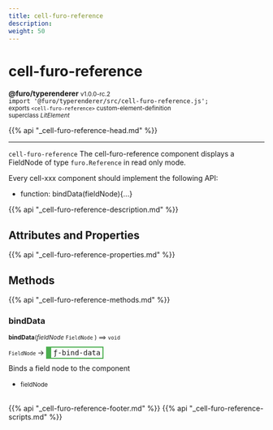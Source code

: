```yaml
---
title: cell-furo-reference
description: 
weight: 50
---
```


# cell-furo-reference
**@furo/typerenderer** <small>v1.0.0-rc.2</small>
<br>`import '@furo/typerenderer/src/cell-furo-reference.js';`<small>
<br>exports `<cell-furo-reference>` custom-element-definition
<br>superclass *LitElement*</small>

{{% api "_cell-furo-reference-head.md" %}}

****

`cell-furo-reference`
The cell-furo-reference component displays a FieldNode of type `furo.Reference` in read only mode.

Every cell-xxx component should implement the following API:
- function: bindData(fieldNode){...}

{{% api "_cell-furo-reference-description.md" %}}


## Attributes and Properties
{{% api "_cell-furo-reference-properties.md" %}}






## Methods
{{% api "_cell-furo-reference-methods.md" %}}


### **bindData**
<small>**bindData**(*fieldNode* `FieldNode` ) ⟹ `void`</small>

<small>`FieldNode` </small> →
<span  style="border-width:2px 2px 2px 10px; border-style: solid;border-color:  rgb(76, 175, 80);font-family:monospace; padding:2px 4px;">ƒ-bind-data</span>

Binds a field node to the component

- <small>fieldNode </small>
<br><br>






{{% api "_cell-furo-reference-footer.md" %}}
{{% api "_cell-furo-reference-scripts.md" %}}
